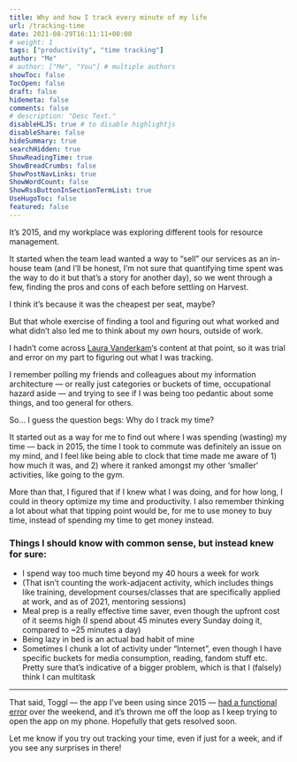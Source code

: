 ```yaml
---
title: Why and how I track every minute of my life
url: /tracking-time
date: 2021-08-29T16:11:11+08:00
# weight: 1
tags: ["productivity", "time tracking"]
author: "Me"
# author: ["Me", "You"] # multiple authors
showToc: false
TocOpen: false
draft: false
hidemeta: false
comments: false
# description: "Desc Text."
disableHLJS: true # to disable highlightjs
disableShare: false
hideSummary: true
searchHidden: true
ShowReadingTime: true
ShowBreadCrumbs: false
ShowPostNavLinks: true
ShowWordCount: false
ShowRssButtonInSectionTermList: true
UseHugoToc: false
featured: false
---
```


It’s 2015, and my workplace was exploring different tools for resource management. 

It started when the team lead wanted a way to “sell” our services as an in-house team (and I’ll be honest, I’m not sure that quantifying time spent was the way to do it but that’s a story for another day), so we went through a few, finding the pros and cons of each before settling on Harvest. 

I think it’s because it was the cheapest per seat, maybe?

But that whole exercise of finding a tool and figuring out what worked and what didn’t also led me to think about my *own* hours, outside of work. 

I hadn’t come across [Laura Vanderkam](https://lauravanderkam.com/2017/09/welcome-168-hours-time-tracking-challenge/)‘s content at that point, so it was trial and error on my part to figuring out what I was tracking.

I remember polling my friends and colleagues about my information architecture — or really just categories or buckets of time, occupational hazard aside — and trying to see if I was being too pedantic about some things, and too general for others.

So… I guess the question begs: Why do I track my time?

It started out as a way for me to find out where I was spending (wasting) my time — back in 2015, the time I took to commute was definitely an issue on my mind, and I feel like being able to clock that time made me aware of 1) how much it was, and 2) where it ranked amongst my other ‘smaller’ activities, like going to the gym.

More than that, I figured that if I knew what I was doing, and for how long, I could in theory optimize my time and productivity. I also remember thinking a lot about what that tipping point would be, for me to use money to buy time, instead of spending my time to get money instead.

### Things I should know with common sense, but instead knew for sure:

- I spend way too much time beyond my 40 hours a week for work
- (That isn’t counting the work-adjacent activity, which includes things like training, development courses/classes that are specifically applied at work, and as of 2021, mentoring sessions)
- Meal prep is a really effective time saver, even though the upfront cost of it seems high (I spend about 45 minutes every Sunday doing it, compared to ~25 minutes a day)
- Being lazy in bed is an actual bad habit of mine
- Sometimes I chunk a lot of activity under “Internet”, even though I have specific buckets for media consumption, reading, fandom stuff etc. Pretty sure that’s indicative of a bigger problem, which is that I (falsely) think I can multitask

***

That said, Toggl — the app I’ve been using since 2015 — [had a functional error](https://twitter.com/toggltrack/status/1431554352506884096) over the weekend, and it’s thrown me off the loop as I keep trying to open the app on my phone. Hopefully that gets resolved soon.

Let me know if you try out tracking your time, even if just for a week, and if you see any surprises in there!